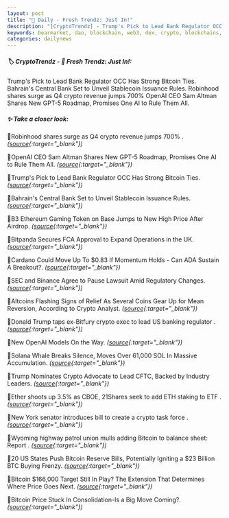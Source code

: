 ```yaml
---
layout: post
title: "🌅 Daily - Fresh Trendz: Just In!"
description: "[CryptoTrendz] - Trump's Pick to Lead Bank Regulator OCC Has Strong Bitcoin Ties. Bahrain's Central Bank Set to Unveil Stablecoin Issuance Rules. Robinhood shares surge as Q4 crypto revenue jumps 700% OpenAI CEO Sam Altman Shares New GPT-5 Roadmap, Promises One AI to Rule Them All."
keywords: bearmarket, dao, blockchain, web3, dex, crypto, blockchains, eth, nft, market, defi
categories: dailynews
---
```


##### 🏷️  CryptoTrendz - 📌 *Fresh Trendz: Just In!:*

Trump's Pick to Lead Bank Regulator OCC Has Strong Bitcoin Ties. Bahrain's Central Bank Set to Unveil Stablecoin Issuance Rules. Robinhood shares surge as Q4 crypto revenue jumps 700% OpenAI CEO Sam Altman Shares New GPT-5 Roadmap, Promises One AI to Rule Them All.

##### ✨ *Take a closer look:*


🔹Robinhood shares surge as Q4 crypto revenue jumps 700% . *([source](https://s.avyag.com/47c6){:target="_blank"})*

🔹OpenAI CEO Sam Altman Shares New GPT-5 Roadmap, Promises One AI to Rule Them All. *([source](https://s.avyag.com/0wdf){:target="_blank"})*

🔹Trump's Pick to Lead Bank Regulator OCC Has Strong Bitcoin Ties. *([source](https://s.avyag.com/gmqk){:target="_blank"})*

🔹Bahrain's Central Bank Set to Unveil Stablecoin Issuance Rules. *([source](https://s.avyag.com/sgt8){:target="_blank"})*

🔹B3 Ethereum Gaming Token on Base Jumps to New High Price After Airdrop. *([source](https://s.avyag.com/qctf){:target="_blank"})*

🔹Bitpanda Secures FCA Approval to Expand Operations in the UK. *([source](https://s.avyag.com/1jl7){:target="_blank"})*

🔹Cardano Could Move Up To $0.83 If Momentum Holds - Can ADA Sustain A Breakout?. *([source](https://s.avyag.com/e2f0){:target="_blank"})*

🔹SEC and Binance Agree to Pause Lawsuit Amid Regulatory Changes. *([source](https://s.avyag.com/goes){:target="_blank"})*

🔹Altcoins Flashing Signs of Relief As Several Coins Gear Up for Mean Reversion, According to Crypto Analyst. *([source](https://s.avyag.com/n7bu){:target="_blank"})*

🔹Donald Trump taps ex-Bitfury crypto exec to lead US banking regulator . *([source](https://s.avyag.com/gllf){:target="_blank"})*

🔹New OpenAI Models On the Way. *([source](https://s.avyag.com/w0gu){:target="_blank"})*

🔹Solana Whale Breaks Silence, Moves Over 61,000 SOL In Massive Accumulation. *([source](https://s.avyag.com/hnvz){:target="_blank"})*

🔹Trump Nominates Crypto Advocate to Lead CFTC, Backed by Industry Leaders. *([source](https://s.avyag.com/kdt5){:target="_blank"})*

🔹Ether shoots up 3.5% as CBOE, 21Shares seek to add ETH staking to ETF . *([source](https://s.avyag.com/ykup){:target="_blank"})*

🔹New York senator introduces bill to create a crypto task force . *([source](https://s.avyag.com/dmmm){:target="_blank"})*

🔹Wyoming highway patrol union mulls adding Bitcoin to balance sheet: Report . *([source](https://s.avyag.com/yky3){:target="_blank"})*

🔹20 US States Push Bitcoin Reserve Bills, Potentially Igniting a $23 Billion BTC Buying Frenzy. *([source](https://s.avyag.com/5vur){:target="_blank"})*

🔹Bitcoin $166,000 Target Still In Play? The Extension That Determines Where Price Goes Next. *([source](https://s.avyag.com/s87h){:target="_blank"})*

🔹Bitcoin Price Stuck In Consolidation-Is a Big Move Coming?. *([source](https://s.avyag.com/di4y){:target="_blank"})*
